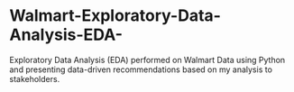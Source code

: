 # Walmart-Exploratory-Data-Analysis-EDA-
Exploratory Data Analysis (EDA) performed on Walmart Data using Python and presenting data-driven recommendations based on my analysis to stakeholders.
